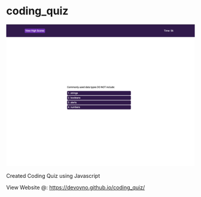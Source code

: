 # coding_quiz
![Screenshot](assets/ss.png)

Created Coding Quiz using Javascript 

View Website @: https://devoyno.github.io/coding_quiz/
